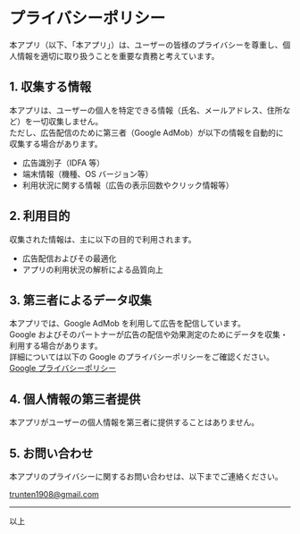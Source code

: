 # プライバシーポリシー

本アプリ（以下、「本アプリ」）は、ユーザーの皆様のプライバシーを尊重し、個人情報を適切に取り扱うことを重要な責務と考えています。

## 1. 収集する情報
本アプリは、ユーザーの個人を特定できる情報（氏名、メールアドレス、住所など）を一切収集しません。  
ただし、広告配信のために第三者（Google AdMob）が以下の情報を自動的に収集する場合があります。

- 広告識別子（IDFA 等）
- 端末情報（機種、OS バージョン等）
- 利用状況に関する情報（広告の表示回数やクリック情報等）

## 2. 利用目的
収集された情報は、主に以下の目的で利用されます。

- 広告配信およびその最適化
- アプリの利用状況の解析による品質向上

## 3. 第三者によるデータ収集
本アプリでは、Google AdMob を利用して広告を配信しています。  
Google およびそのパートナーが広告の配信や効果測定のためにデータを収集・利用する場合があります。  
詳細については以下の Google のプライバシーポリシーをご確認ください。  
[Google プライバシーポリシー](https://policies.google.com/privacy?hl=ja)

## 4. 個人情報の第三者提供
本アプリがユーザーの個人情報を第三者に提供することはありません。

## 5. お問い合わせ
本アプリのプライバシーに関するお問い合わせは、以下までご連絡ください。  

trunten1908@gmail.com

---

以上
